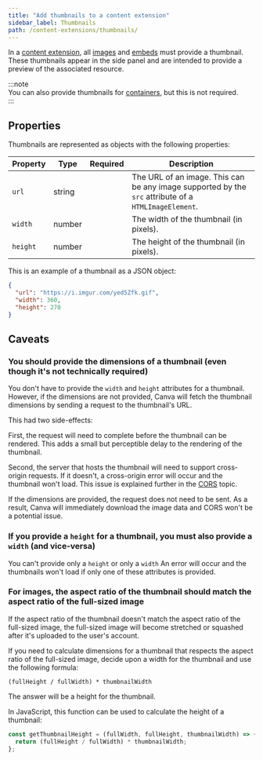 ```yaml
---
title: "Add thumbnails to a content extension"
sidebar_label: Thumbnails
path: /content-extensions/thumbnails/
---
```


In a [content extension](./../content-extensions.md), all [images](./images.md) and [embeds](./embeds.md) must provide a thumbnail. These thumbnails appear in the side panel and are intended to provide a preview of the associated resource.

:::note  
 You can also provide thumbnails for [containers](./containers.md), but this is not required.  
:::

## Properties

Thumbnails are represented as objects with the following properties:

| Property | Type   | Required | Description                                                                                          |
| -------- | ------ | :------: | ---------------------------------------------------------------------------------------------------- |
| `url`    | string | <Tick /> | The URL of an image. This can be any image supported by the `src` attribute of a `HTMLImageElement`. |
| `width`  | number |          | The width of the thumbnail (in pixels).                                                              |
| `height` | number |          | The height of the thumbnail (in pixels).                                                             |

This is an example of a thumbnail as a JSON object:

```json
{
  "url": "https://i.imgur.com/yed5Zfk.gif",
  "width": 360,
  "height": 270
}
```

## Caveats

### You should provide the dimensions of a thumbnail (even though it's not technically required)

You don't have to provide the `width` and `height` attributes for a thumbnail. However, if the dimensions are not provided, Canva will fetch the thumbnail dimensions by sending a request to the thumbnail's URL.

This had two side-effects:

First, the request will need to complete before the thumbnail can be rendered. This adds a small but perceptible delay to the rendering of the thumbnail.

Second, the server that hosts the thumbnail will need to support cross-origin requests. If it doesn't, a cross-origin error will occur and the thumbnail won't load. This issue is explained further in the [CORS](./cross-origin-resource-sharing.md) topic.

If the dimensions are provided, the request does not need to be sent. As a result, Canva will immediately download the image data and CORS won't be a potential issue.

### If you provide a `height` for a thumbnail, you must also provide a `width` (and vice-versa)

You can't provide only a `height` or only a `width` An error will occur and the thumbnails won't load if only one of these attributes is provided.

### For images, the aspect ratio of the thumbnail should match the aspect ratio of the full-sized image

If the aspect ratio of the thumbnail doesn't match the aspect ratio of the full-sized image, the full-sized image will become stretched or squashed after it's uploaded to the user's account.

If you need to calculate dimensions for a thumbnail that respects the aspect ratio of the full-sized image, decide upon a width for the thumbnail and use the following formula:

    (fullHeight / fullWidth) * thumbnailWidth

The answer will be a height for the thumbnail.

In JavaScript, this function can be used to calculate the height of a thumbnail:

```javascript
const getThumbnailHeight = (fullWidth, fullHeight, thumbnailWidth) => {
  return (fullHeight / fullWidth) * thumbnailWidth;
};
```
